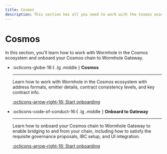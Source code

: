 ```yaml
---
title: Cosmos
description: This section has all you need to work with the Cosmos ecosystem and to onboard your Cosmos chain to Wormhole Gateway.
---
```


# Cosmos

In this section, you'll learn how to work with Wormhole in the Cosmos ecosystem and onboard your Cosmos chain to Wormhole Gateway.

<div class="grid cards" markdown>

-   :octicons-globe-16:{ .lg .middle } **Cosmos**

    ---

    Learn how to work with Wormhole in the Cosmos ecosystem with address formats, emitter details, contract consistency levels, and key contract info. 

    [:octicons-arrow-right-16: Start onboarding](/build/start-building/supported-networks/cosmos/cosmos)

</div>

<div class="grid cards" markdown>

-   :octicons-code-of-conduct-16:{ .lg .middle } **Onboard to Gateway**

    ---

    Learn how to onboard your Cosmos chain to Wormhole Gateway to enable bridging to and from your chain, including how to satisfy the requisite governance proposals, IBC setup, and UI integration.

    [:octicons-arrow-right-16: Start onboarding](/build/chain-integrations/gateway/)

</div>
